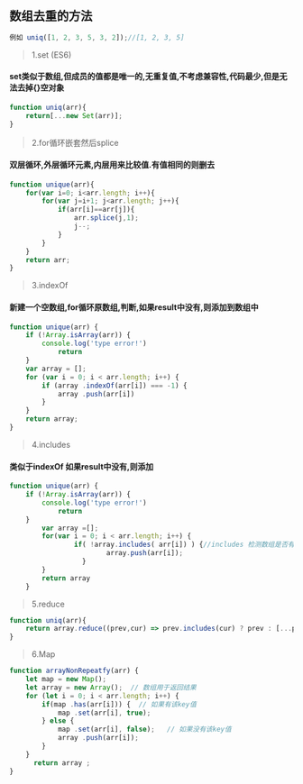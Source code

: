 ## 数组去重的方法

```js
例如 uniq([1, 2, 3, 5, 3, 2]);//[1, 2, 3, 5]
```

> 1.set (ES6)

#### set类似于数组,但成员的值都是唯一的,无重复值,不考虑兼容性,代码最少,但是无法去掉{}空对象
```js
function uniq(arr){
	return[...new Set(arr)];
}
```

> 2.for循环嵌套然后splice

#### 双层循环,外层循环元素,内层用来比较值.有值相同的则删去
```js
function unique(arr){            
	for(var i=0; i<arr.length; i++){
		for(var j=i+1; j<arr.length; j++){
			if(arr[i]==arr[j]){
				arr.splice(j,1);
				j--;
			}
		}
	}
	return arr;
}
```

> 3.indexOf
#### 新建一个空数组,for循环原数组,判断,如果result中没有,则添加到数组中
```js
function unique(arr) {
	if (!Array.isArray(arr)) {
		console.log('type error!')
			return
	}
	var array = [];
	for (var i = 0; i < arr.length; i++) {
		if (array .indexOf(arr[i]) === -1) {
			array .push(arr[i])
		}
	}
	return array;
}
```

> 4.includes
#### 类似于indexOf 如果result中没有,则添加
```js
function unique(arr) {
	if (!Array.isArray(arr)) {
		console.log('type error!')
			return
	}
	    var array =[];
	    for(var i = 0; i < arr.length; i++) {
	            if( !array.includes( arr[i]) ) {//includes 检测数组是否有某个值
	                    array.push(arr[i]);
	              }
	    }
	    return array
	}
```

> 5.reduce
```js
function uniq(arr){
	return array.reduce((prev,cur) => prev.includes(cur) ? prev : [...prev,cur], []);
}
```

> 6.Map 
```js
function arrayNonRepeatfy(arr) {
	let map = new Map();
	let array = new Array();  // 数组用于返回结果
	for (let i = 0; i < arr.length; i++) {
		if(map .has(arr[i])) {  // 如果有该key值
			map .set(arr[i], true); 
		} else { 
			map .set(arr[i], false);   // 如果没有该key值
			array .push(arr[i]);
		}
	} 
	  return array ;
}
```
